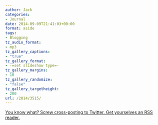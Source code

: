 ```yaml
---
author: Jack
categories:
- Journal
date: 2014-09-09T21:41:03+00:00
format: aside
tags:
- Blogging
tz_audio_format:
- mp3
tz_gallery_captions:
- "true"
tz_gallery_format:
- -=set slideshow type=-
tz_gallery_margins:
- 10
tz_gallery_randomize:
- "false"
tz_gallery_targetheight:
- 200
url: /2014/3515/
---
```


<a href="https://baty.net/2014/3515/" rel="bookmark" title="Permalink to ">

<p>
  You know what? Screw cross-posting to Twitter. Get yourselves an RSS reader.
</p></a>